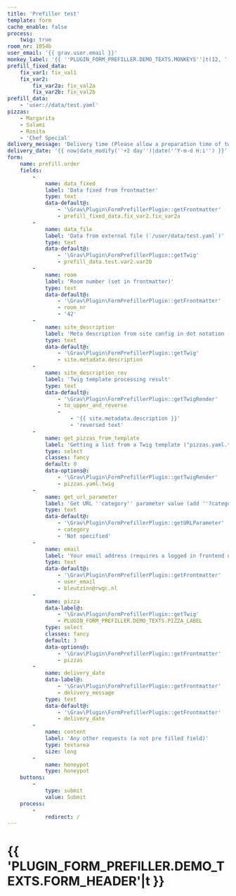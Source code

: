 ```yaml
---
title: 'Prefiller test'
template: form
cache_enable: false
process:
    twig: true
room_nr: 1054b
user_email: '{{ grav.user.email }}'
monkey_label: '{{ ''PLUGIN_FORM_PREFILLER.DEMO_TEXTS.MONKEYS''|t(12, ''Zoo in London'') }}'
prefill_fixed_data:
    fix_var1: fix_val1
    fix_var2:
        fix_var2a: fix_val2a
        fix_var2b: fix_val2b
prefill_data:
    - 'user://data/test.yaml'
pizzas:
    - Margarita
    - Salami
    - Rosita
    - 'Chef Special'
delivery_message: 'Delivery time (Please allow a preparation time of two days)'
delivery_date: '{{ now|date_modify(''+2 day'')|date(''Y-m-d H:i'') }}'
form:
    name: prefill.order
    fields:
        -
            name: data_fixed
            label: 'Data fixed from frontmatter'
            type: text
            data-default@:
                - '\Grav\Plugin\FormPrefillerPlugin::getFrontmatter'
                - prefill_fixed_data.fix_var2.fix_var2a
        -
            name: data_file
            label: 'Data from external file (`/user/data/test.yaml`)'
            type: text
            data-default@:
                - '\Grav\Plugin\FormPrefillerPlugin::getTwig'
                - prefill_data.test.var2.var2b
        -
            name: room
            label: 'Room number (set in frontmatter)'
            type: text
            data-default@:
                - '\Grav\Plugin\FormPrefillerPlugin::getFrontmatter'
                - room_nr
                - '42'
        -
            name: site_description
            label: 'Meta description from site config in dot notation (Twig)  `site.metadata.description`)'
            type: text
            data-default@:
                - '\Grav\Plugin\FormPrefillerPlugin::getTwig'
                - site.metadata.description
        -
            name: site_description_rev
            label: 'Twig template processing result'
            type: text
            data-default@:
                - '\Grav\Plugin\FormPrefillerPlugin::getTwigRender'
                - to_upper_and_reverse
                -
                    - '{{ site.metadata.description }}'
                    - 'reversed text'
        -
            name: get_pizzas_from_template
            label: 'Getting a list from a Twig template ("pizzas.yaml.twig")'
            type: select
            classes: fancy
            default: 0
            data-options@:
                - '\Grav\Plugin\FormPrefillerPlugin::getTwigRender'
                - pizzas.yaml.twig
        -
            name: get_url_parameter
            label: 'Get URL ''category'' parameter value (add ''?category=laptops'' or ''/category:laptops''; Or ''?category:'' to see the default)'
            type: text
            data-default@:
                - '\Grav\Plugin\FormPrefillerPlugin::getURLParameter'
                - category
                - 'Not specified'
        -
            name: email
            label: 'Your email address (requires a logged in frontend user, otherwise the default is used)'
            type: text
            data-default@:
                - '\Grav\Plugin\FormPrefillerPlugin::getFrontmatter'
                - user_email
                - bleutzinn@rwgc.nl
        -
            name: pizza
            data-label@:
                - '\Grav\Plugin\FormPrefillerPlugin::getTwig'
                - PLUGIN_FORM_PREFILLER.DEMO_TEXTS.PIZZA_LABEL
            type: select
            classes: fancy
            default: 3
            data-options@:
                - '\Grav\Plugin\FormPrefillerPlugin::getFrontmatter'
                - pizzas
        -
            name: delivery_date
            data-label@:
                - '\Grav\Plugin\FormPrefillerPlugin::getFrontmatter'
                - delivery_message
            type: text
            data-default@:
                - '\Grav\Plugin\FormPrefillerPlugin::getFrontmatter'
                - delivery_date
        -
            name: content
            label: 'Any other requests (a not pre filled field)'
            type: textarea
            size: long
        -
            name: honeypot
            type: honeypot
    buttons:
        -
            type: submit
            value: Submit
    process:
        -
            redirect: /
---
```


# {{ 'PLUGIN_FORM_PREFILLER.DEMO_TEXTS.FORM_HEADER'|t }}
